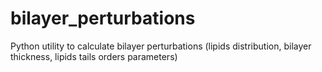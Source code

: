 bilayer_perturbations
=====================

Python utility to calculate bilayer perturbations (lipids distribution, bilayer thickness, lipids tails orders parameters)
